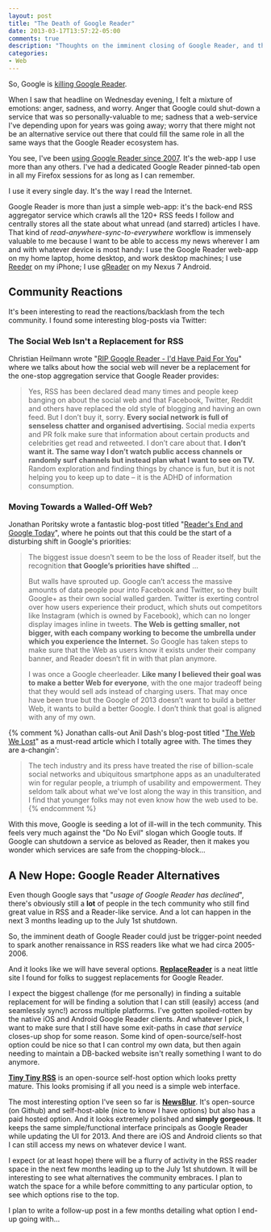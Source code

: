 ```yaml
---
layout: post
title: "The Death of Google Reader"
date: 2013-03-17T13:57:22-05:00
comments: true
description: "Thoughts on the imminent closing of Google Reader, and the potential for new great alternatives."
categories:
- Web
---
```


So, Google is [killing Google Reader](http://googlereader.blogspot.com/2013/03/powering-down-google-reader.html).

When I saw that headline on Wednesday evening, I felt a mixture of emotions:
anger, sadness, and worry. Anger that Google could shut-down a service that
was so personally-valuable to me; sadness that a web-service I've depending
upon for years was going away; worry that there might not be an alternative
service out there that could fill the same role in all the same ways that the
Google Reader ecosystem has.

<!-- more -->

You see, I've been [using Google Reader since 2007](/blog/2007/05/19/google-reader/).
It's the web-app I use more than any others. I've had a dedicated Google
Reader pinned-tab open in all my Firefox sessions for as long as I can remember.

I use it every single day. It's the way I read the Internet.

Google Reader is more than just a simple web-app: it's the back-end RSS
aggregator service which crawls all the 120+ RSS feeds I follow and centrally
stores all the state about what unread (and starred) articles I have.  That
kind of *read-anywhere-sync-to-everywhere* workflow is immensely valuable to me
because I want to be able to access my news wherever I am and with whatever
device is most handy: I use the Google Reader web-app on my home laptop, home
desktop, and work desktop machines; I use [Reeder](http://reederapp.com/) on my
iPhone; I use [gReader](https://play.google.com/store/apps/details?id=com.noinnion.android.greader.readerpro&hl=en)
on my Nexus 7 Android.

## Community Reactions
It's been interesting to read the reactions/backlash from the tech community. I
found some interesting blog-posts via Twitter:

### The Social Web Isn't a Replacement for RSS
Christian Heilmann wrote "[RIP Google Reader - I'd Have Paid For You](http://christianheilmann.com/2013/03/14/rip-google-reader-id-have-paid-for-you/)"
where we talks about how the social web will never be a replacement for the
one-stop aggregation service that Google Reader provides:
> Yes, RSS has been declared dead many times and people keep banging on about the social web and that Facebook, Twitter, Reddit and others have replaced the old style of blogging and having an own feed. But I don’t buy it, sorry. <b>Every social network is full of senseless chatter and organised advertising.</b> Social media experts and PR folk make sure that information about certain products and celebrities get read and retweeted. I don’t care about that. <b>I don’t want it. The same way I don’t watch public access channels or randomly surf channels but instead plan what I want to see on TV.</b> Random exploration and finding things by chance is fun, but it is not helping you to keep up to date – it is the ADHD of information consumption.

### Moving Towards a Walled-Off Web?
Jonathan Poritsky wrote a fantastic blog-post titled "[Reader's End and Google Today](http://www.candlerblog.com/2013/03/15/google-and-reader/)",
where he points out that this could be the start of a disturbing shift in
Google's priorities:
> The biggest issue doesn’t seem to be the loss of Reader itself, but the recognition <b>that Google’s priorities have shifted</b>
> ...
>
> But walls have sprouted up. Google can’t access the massive amounts of data people pour into Facebook and Twitter, so they built Google+ as their own social walled garden. Twitter is exerting control over how users experience their product, which shuts out competitors like Instagram (which is owned by Facebook), which can no longer display images inline in tweets. <b>The Web is getting smaller, not bigger, with each company working to become the umbrella under which you experience the Internet.</b> So Google has taken steps to make sure that the Web as users know it exists under their company banner, and Reader doesn’t fit in with that plan anymore.
>
> I was once a Google cheerleader. <b>Like many I believed their goal was to make a better Web for everyone</b>, with the one major tradeoff being that they would sell ads instead of charging users. That may once have been true but the Google of 2013 doesn’t want to build a better Web, it wants to build a better Google. I don’t think that goal is aligned with any of my own.

{% comment %}
Jonathan calls-out Anil Dash's blog-post titled "[The Web We Lost](http://dashes.com/anil/2012/12/the-web-we-lost.html)"
as a must-read article which I totally agree with. The times they are a-changin':
> The tech industry and its press have treated the rise of billion-scale social networks and ubiquitous smartphone apps as an unadulterated win for regular people, a triumph of usability and empowerment. They seldom talk about what we've lost along the way in this transition, and I find that younger folks may not even know how the web used to be.
{% endcomment %}

With this move, Google is seeding a lot of ill-will in the tech community.
This feels very much against the "Do No Evil" slogan which Google touts.
If Google can shutdown a service as beloved as Reader, then it makes you
wonder which services are safe from the chopping-block...

## A New Hope: Google Reader Alternatives

Even though Google says that "*usage of Google Reader has declined*", there's
obviously still a **lot** of people in the tech community who still find great
value in RSS and a Reader-like service. And a lot can happen in the next 3
months leading up to the July 1st shutdown.

So, the imminent death of Google Reader could just be trigger-point needed to
spark another renaissance in RSS readers like what we had circa 2005-2006.

And it looks like we will have several options. **[ReplaceReader](http://www.replacereader.com/)**
is a neat little site I found for folks to suggest replacements for Google Reader.

I expect the biggest challenge (for me personally) in finding a suitable
replacement for will be finding a solution that I can still (easily) access
(and seamlessly sync!) across multiple platforms.  I've gotten spoiled-rotten
by the native iOS and Android Google Reader clients.  And whatever I pick, I
want to make sure that I still have some exit-paths in case *that service*
closes-up shop for some reason. Some kind of open-source/self-host option could
be nice so that I can control my own data, but then again needing to maintain a
DB-backed website isn't really something I want to do anymore.

**[Tiny Tiny RSS](http://tt-rss.org/)** is an open-source self-host option which
looks pretty mature. This looks promising if all you need is a simple web interface.

The most interesting option I've seen so far is **[NewsBlur](http://www.newsblur.com)**.
It's open-source (on Github) and self-host-able (nice to know I have options)
but also has a paid hosted option. And it looks extremely polished and
**simply gorgeous**. It keeps the same simple/functional interface principals as
Google Reader while updating the UI for 2013. And there are iOS and Android
clients so that I can still access my news on whatever device I want.

I expect (or at least hope) there will be a flurry of activity in the RSS
reader space in the next few months leading up to the July 1st shutdown.  It
will be interesting to see what alternatives the community embraces. I plan to
watch the space for a while before committing to any particular option, to see
which options rise to the top.

I plan to write a follow-up post in a few months detailing what option I end-up
going with...

